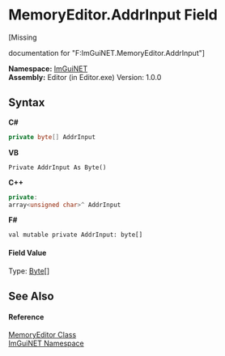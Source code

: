 # MemoryEditor.AddrInput Field
 

\[Missing <summary> documentation for "F:ImGuiNET.MemoryEditor.AddrInput"\]

**Namespace:**&nbsp;<a href="7ecbdf68-1567-8265-0ab1-032412bfb743">ImGuiNET</a><br />**Assembly:**&nbsp;Editor (in Editor.exe) Version: 1.0.0

## Syntax

**C#**<br />
``` C#
private byte[] AddrInput
```

**VB**<br />
``` VB
Private AddrInput As Byte()
```

**C++**<br />
``` C++
private:
array<unsigned char>^ AddrInput
```

**F#**<br />
``` F#
val mutable private AddrInput: byte[]
```


#### Field Value
Type: <a href="https://docs.microsoft.com/dotnet/api/system.byte" target="_blank">Byte</a>[]

## See Also


#### Reference
<a href="890df73b-7e61-9f58-d9a0-2aadbdf50fc1">MemoryEditor Class</a><br /><a href="7ecbdf68-1567-8265-0ab1-032412bfb743">ImGuiNET Namespace</a><br />